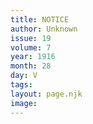 ```yaml
---
title: NOTICE
author: Unknown
issue: 19
volume: 7
year: 1916
month: 28
day: V
tags:
layout: page.njk
image:
---
```


